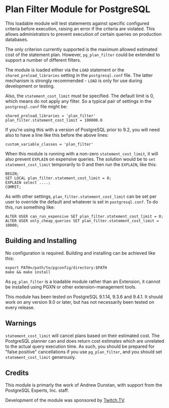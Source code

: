 Plan Filter Module for PostgreSQL
=================================

This loadable module will test statements against specific configured criteria
before execution, raising an error if the criteria are violated. This 
allows administrators to prevent execution of certain queries on 
production databases.

The only criterion currently supported is the maximum allowed estimated 
cost of the statement plan.  However, `pg_plan_filter` could be extended to
support a number of different filters.

The module is loaded either via the `LOAD` statement or the 
`shared_preload_libraries` setting in the `postgresql.conf` file. The latter 
mechanism is strongly recommended - `LOAD` is only for use during development 
or testing.

Also, the `statement_cost_limit` must be specified. The default limit is 0, 
which means do not apply any filter. So a typical pair of settings in the 
`postgresql.conf` file might be:

    shared_preload_libraries = 'plan_filter'
    plan_filter.statement_cost_limit = 100000.0

If you're using this with a version of PostgreSQL prior to 9.2, you will 
need also to have a line like this before the above lines:

    custom_variable_classes = 'plan_filter'

When this module is running with a non-zero `statement_cost_limit`, it 
will also prevent `EXPLAIN` on expensive queries. The solution would be 
to `set statement_cost_limit` temporarily to 0 and then run the `EXPLAIN`, 
like this:

    BEGIN;
    SET LOCAL plan_filter.statement_cost_limit = 0;
    EXPLAIN select ....;
    COMMIT;

As with other settings, `plan_filter.statement_cost_limit` can be set 
per user to override the default and whatever is set in `postgresql.conf`. 
To do this, run something like:

    ALTER USER can_run_expensive SET plan_filter.statement_cost_limit = 0;
    ALTER USER only_cheap_queries SET plan_filter.statement_cost_limit = 10000;

Building and Installing
-----------------------

No configuration is required. Building and installing can be achieved
like this:

    export PATH=/path/to/pgconfig/directory:$PATH
    make && make install
    
As `pg_plan_filter` is a loadable module rather than an Extension, it cannot be
installed using PGXN or other extension-management tools.

This module has been tested on PostgreSQL 9.1.14, 9.3.6 and 9.4.1.  It should work on
any version 9.0 or later, but has not necessarily been tested on every release.

Warnings
--------

`statement_cost_limit` will cancel plans based on their estimated cost.  The PostgreSQL 
planner can and does return cost estimates which are unrelated to the actual
query execution time.  As such, you should be prepared for "false positive"
cancellations if you use `pg_plan_filter`, and you should set `statement_cost_limit` 
generously.


Credits
-------

This module is primarly the work of Andrew Dunstan, with support from the 
PostgreSQL Experts, Inc. staff.

Development of the module was sponsored by [Twitch.TV](http://www.twitch.tv). 